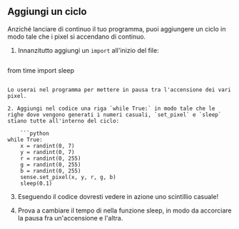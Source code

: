 ## Aggiungi un ciclo

Anziché lanciare di continuo il tuo programma, puoi aggiungere un ciclo in modo tale che i pixel si accendano di continuo.

1. Innanzitutto aggiungi un `import` all'inizio del file:
    
    ```python
from time import sleep
```

Lo userai nel programma per mettere in pausa tra l'accensione dei vari pixel.

2. Aggiungi nel codice una riga `while True:` in modo tale che le righe dove vengono generati i numeri casuali, `set_pixel` e `sleep` stiano tutte all'interno del ciclo:
    
    ```python
while True:
    x = randint(0, 7)
    y = randint(0, 7)
    r = randint(0, 255)
    g = randint(0, 255)
    b = randint(0, 255)
    sense.set_pixel(x, y, r, g, b)
    sleep(0.1)
```

3. Eseguendo il codice dovresti vedere in azione uno scintillio casuale!

4. Prova a cambiare il tempo di nella funzione sleep, in modo da accorciare la pausa fra un'accensione e l'altra.